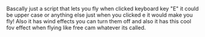 Bascally just a script that lets you fly when clicked keyboard key "E" it could be upper case or anything else just when you clicked e it would make you fly! Also it has wind effects you can turn them off and also it has this cool fov effect when flying like free cam whatever its called.

